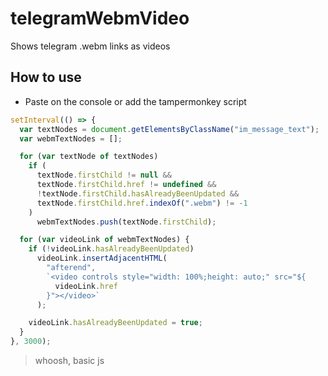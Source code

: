 # telegramWebmVideo
Shows telegram .webm links as videos


## How to use
* Paste on the console or add the tampermonkey script
```javascript
setInterval(() => {
  var textNodes = document.getElementsByClassName("im_message_text");
  var webmTextNodes = [];

  for (var textNode of textNodes)
    if (
      textNode.firstChild != null &&
      textNode.firstChild.href != undefined &&
      !textNode.firstChild.hasAlreadyBeenUpdated &&
      textNode.firstChild.href.indexOf(".webm") != -1
    )
      webmTextNodes.push(textNode.firstChild);

  for (var videoLink of webmTextNodes) {
    if (!videoLink.hasAlreadyBeenUpdated)
      videoLink.insertAdjacentHTML(
        "afterend",
        `<video controls style="width: 100%;height: auto;" src="${
          videoLink.href
        }"></video>`
      );

    videoLink.hasAlreadyBeenUpdated = true;
  }
}, 3000);

```

> whoosh, basic js
